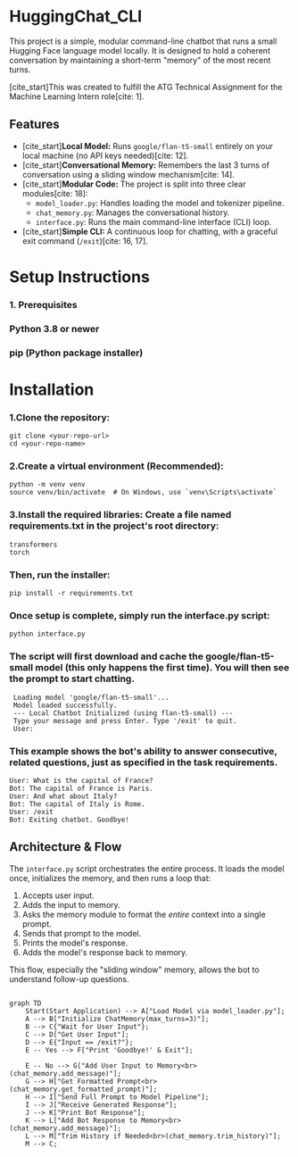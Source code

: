 ﻿# HuggingChat_CLI

This project is a simple, modular command-line chatbot that runs a small Hugging Face language model locally. It is designed to hold a coherent conversation by maintaining a short-term "memory" of the most recent turns.

[cite_start]This was created to fulfill the ATG Technical Assignment for the Machine Learning Intern role[cite: 1].

## Features

* [cite_start]**Local Model:** Runs `google/flan-t5-small` entirely on your local machine (no API keys needed)[cite: 12].
* [cite_start]**Conversational Memory:** Remembers the last 3 turns of conversation using a sliding window mechanism[cite: 14].
* [cite_start]**Modular Code:** The project is split into three clear modules[cite: 18]:
    * `model_loader.py`: Handles loading the model and tokenizer pipeline.
    * `chat_memory.py`: Manages the conversational history.
    * `interface.py`: Runs the main command-line interface (CLI) loop.
* [cite_start]**Simple CLI:** A continuous loop for chatting, with a graceful exit command (`/exit`)[cite: 16, 17].


# Setup Instructions
### 1. Prerequisites
###  Python 3.8 or newer
###   pip (Python package installer)

# Installation
### 1.Clone the repository:
    git clone <your-repo-url>
    cd <your-repo-name>
### 2.Create a virtual environment (Recommended):
    python -m venv venv
    source venv/bin/activate  # On Windows, use `venv\Scripts\activate`
### 3.Install the required libraries: Create a file named requirements.txt in the project's root directory:
    transformers
    torch
### Then, run the installer:
    pip install -r requirements.txt
### Once setup is complete, simply run the interface.py script:
    python interface.py

### The script will first download and cache the google/flan-t5-small model (this only happens the first time). You will then see the prompt to start chatting.
     Loading model 'google/flan-t5-small'...
     Model loaded successfully.
     --- Local Chatbot Initialized (using flan-t5-small) ---
     Type your message and press Enter. Type '/exit' to quit.
     User:

### This example shows the bot's ability to answer consecutive, related questions, just as specified in the task requirements.
    User: What is the capital of France?
    Bot: The capital of France is Paris.
    User: And what about Italy?
    Bot: The capital of Italy is Rome.
    User: /exit
    Bot: Exiting chatbot. Goodbye!
		
## Architecture & Flow

The `interface.py` script orchestrates the entire process. It loads the model once, initializes the memory, and then runs a loop that:
1.  Accepts user input.
2.  Adds the input to memory.
3.  Asks the memory module to format the *entire* context into a single prompt.
4.  Sends that prompt to the model.
5.  Prints the model's response.
6.  Adds the model's response back to memory.

This flow, especially the "sliding window" memory, allows the bot to understand follow-up questions.

```mermaid

graph TD
    Start(Start Application) --> A["Load Model via model_loader.py"];
    A --> B["Initialize ChatMemory(max_turns=3)"];
    B --> C{"Wait for User Input"};
    C --> D["Get User Input"];
    D --> E{"Input == /exit?"};
    E -- Yes --> F["Print 'Goodbye!' & Exit"];
    
    E -- No --> G["Add User Input to Memory<br>(chat_memory.add_message)"];
    G --> H["Get Formatted Prompt<br>(chat_memory.get_formatted_prompt)"];
    H --> I["Send Full Prompt to Model Pipeline"];
    I --> J["Receive Generated Response"];
    J --> K["Print Bot Response"];
    K --> L["Add Bot Response to Memory<br>(chat_memory.add_message)"];
    L --> M["Trim History if Needed<br>(chat_memory.trim_history)"];
    M --> C;
		

